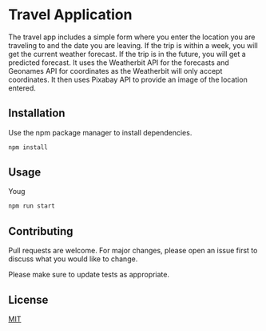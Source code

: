# Travel Application

The travel app includes a simple form where you enter the location you are traveling to and the date you are leaving. If the trip is within a week, you will get the current weather forecast. If the trip is in the future, you will get a predicted forecast. It uses the Weatherbit API for the forecasts and Geonames API for coordinates as the Weatherbit will only accept coordinates. It then uses Pixabay API to provide an image of the location entered. 

## Installation

Use the npm package manager to install dependencies.

```bash
npm install
```

## Usage

Youg

```bash
npm run start
```

## Contributing
Pull requests are welcome. For major changes, please open an issue first to discuss what you would like to change.

Please make sure to update tests as appropriate.

## License
[MIT](https://choosealicense.com/licenses/mit/)